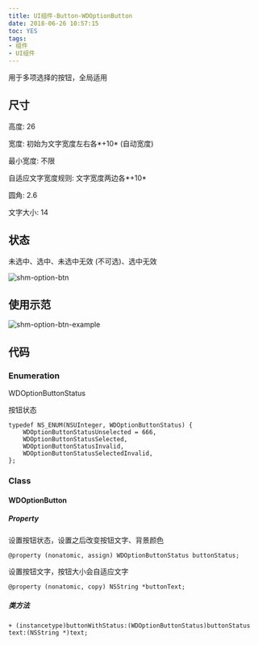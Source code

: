 ```yaml
---
title: UI组件-Button-WDOptionButton
date: 2018-06-26 10:57:15
toc: YES
tags:
- 组件
- UI组件
---
```


用于多项选择的按钮，全局适用

<!--more-->

## 尺寸

高度: 26

宽度: 初始为文字宽度左右各*+10* (自动宽度)

最小宽度: 不限

自适应文字宽度规则: 文字宽度两边各*+10*

圆角: 2.6

文字大小: 14

## 状态

未选中、选中、未选中无效 (不可选)、选中无效

![shm-option-btn](http://img.jokinryou.online/shm-option-btn.png)


## 使用示范

![shm-option-btn-example](http://img.jokinryou.online/shm-option-btn-example.png)

## 代码

### Enumeration

WDOptionButtonStatus

按钮状态
```
typedef NS_ENUM(NSUInteger, WDOptionButtonStatus) {
    WDOptionButtonStatusUnselected = 666,
    WDOptionButtonStatusSelected,
    WDOptionButtonStatusInvalid,
    WDOptionButtonStatusSelectedInvalid,
};
```

### Class

#### WDOptionButton

##### Property

设置按钮状态，设置之后改变按钮文字、背景颜色
```
@property (nonatomic, assign) WDOptionButtonStatus buttonStatus;
```
设置按钮文字，按钮大小会自适应文字
```
@property (nonatomic, copy) NSString *buttonText;
```

##### 类方法

```
+ (instancetype)buttonWithStatus:(WDOptionButtonStatus)buttonStatus text:(NSString *)text;
```